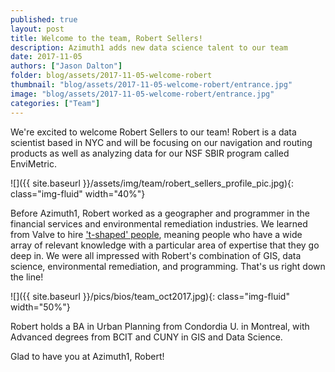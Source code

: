 ```yaml
---
published: true
layout: post
title: Welcome to the team, Robert Sellers!
description: Azimuth1 adds new data science talent to our team
date: 2017-11-05
authors: ["Jason Dalton"]
folder: blog/assets/2017-11-05-welcome-robert
thumbnail: "blog/assets/2017-11-05-welcome-robert/entrance.jpg"
image: "blog/assets/2017-11-05-welcome-robert/entrance.jpg"
categories: ["Team"]
---
```


We're excited to welcome Robert Sellers to our team! Robert is a  data scientist based in NYC and will be focusing on our navigation and routing products as well as analyzing data for our NSF SBIR program called EnviMetric.

![]({{ site.baseurl }}/assets/img/team/robert_sellers_profile_pic.jpg){: class="img-fluid" width="40%"}

Before Azimuth1, Robert worked as a geographer and programmer in the financial services and environmental remediation industries. We learned from Valve to hire ['t-shaped' people](http://www.valvesoftware.com/company/Valve_Handbook_LowRes.pdf), meaning people who have a wide array of relevant knowledge with a particular area of expertise that they go deep in. We were all impressed with Robert's combination of GIS, data science, environmental remediation, and programming. That's us right down the line!  

![]({{ site.baseurl }}/pics/bios/team_oct2017.jpg){: class="img-fluid" width="50%"}

Robert holds a BA in Urban Planning from Condordia U. in Montreal, with Advanced degrees from BCIT and CUNY in GIS and Data Science.

Glad to have you at Azimuth1, Robert!
